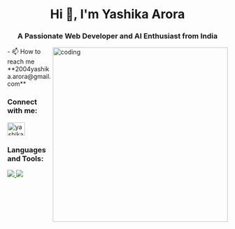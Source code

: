 <h1 align="center">Hi 👋, I'm Yashika Arora</h1>
<h3 align="center">A Passionate Web Developer and AI Enthusiast from India</h3>

<img align="right" alt="coding" width="400" src="https://user-images.githubusercontent.com/59734313/157189039-c09b3e38-9f42-42c0-ab54-14f1574190a7.gif">
- 📫 How to reach me **2004yashika.arora@gmail.com**

<h3 align="left">Connect with me:</h3>
<p align="left">
<a href="https://linkedin.com/in/yashika-arora-b5462328b/" target="https://linkedin.com/in/yashika-arora-b5462328b/"><img align="center" src="https://raw.githubusercontent.com/rahuldkjain/github-profile-readme-generator/master/src/images/icons/Social/linked-in-alt.svg" alt="yashika arora" height="30" width="40" /></a>
</p>

<h3 align="left">Languages and Tools:</h3>
<div align="left">
  <a href="https://skillicons.dev">
    <img src="https://skillicons.dev/icons?i=github,javascript,html,css,bootstrap,flask"/>
    <img src="https://skillicons.dev/icons?i=python,java,git"/>
  </a>
</div>



